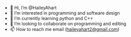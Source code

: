 - 👋 Hi, I’m @HaileyAhart
- 👀 I’m interested in programming and software design 
- 🌱 I’m currently learning python and C++
- 💞️ I’m looking to collaborate on programming and editing
- 📫 How to reach me email (haileyahart2@gmail.com)

<!---
HaileyAhart/HaileyAhart is a ✨ special ✨ repository because its `README.md` (this file) appears on your GitHub profile.
You can click the Preview link to take a look at your changes.
--->
